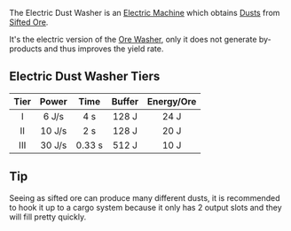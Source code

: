 The Electric Dust Washer is an [Electric Machine](https://github.com/Slimefun/Slimefun4/wiki/Electric-Machines) which obtains [Dusts](https://github.com/Slimefun/Slimefun4/wiki/Dusts) from [Sifted Ore](https://github.com/Slimefun/Slimefun4/wiki/Sifted-Ore).

It's the electric version of the [Ore Washer](https://github.com/Slimefun/Slimefun4/wiki/Ore-Washer), only it does not generate by-products and thus improves the yield rate.

## Electric Dust Washer Tiers

| Tier | Power  | Time   | Buffer | Energy/Ore |
| :--: | :----: | :----: | :----: | :--------: |
| I    | 6 J/s  | 4 s    | 128 J  | 24 J       |
| II   | 10 J/s | 2 s    | 128 J  | 20 J       |
| III  | 30 J/s | 0.33 s | 512 J  | 10 J       |

## Tip

Seeing as sifted ore can produce many different dusts, it is recommended to hook it up to a cargo system because it only has 2 output slots and they will fill pretty quickly.
